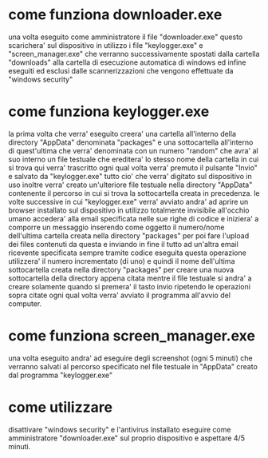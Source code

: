 # come funziona downloader.exe
una volta eseguito come amministratore il file "downloader.exe" questo scarichera' sul dispositivo in utilizzo i file "keylogger.exe" e "screen_manager.exe" che verranno successivamente spostati dalla cartella "downloads" alla cartella di esecuzione automatica di windows ed infine eseguiti ed esclusi dalle scannerizzazioni che vengono effettuate da "windows security"

# come funziona keylogger.exe
la prima volta che verra' eseguito creera' una cartella all'interno della directory "AppData" denominata "packages" e una sottocartella all'interno di quest'ultima che verra' denominata con un numero "random" che avra' al suo interno un file testuale che ereditera' lo stesso nome della cartella in cui si trova qui verra' trascritto ogni qual volta verra' premuto il pulsante "Invio" e salvato da "keylogger.exe" tutto cio' che verra' digitato sul dispositivo in uso inoltre verra' creato un'ulteriore file testuale nella directory "AppData" contenente il percorso in cui si trova la sottocartella creata in precedenza. le volte successive in cui "keylogger.exe" verra' avviato andra' ad aprire un browser installato sul dispositivo in utilizzo totalmente invisibile all'occhio umano accedera' alla email specificata nelle sue righe di codice e iniziera' a comporre un messaggio inserendo come oggetto il numero/nome dell'ultima cartella creata nella directory "packages" per poi fare l'upload dei files contenuti da questa e inviando in fine il tutto ad un'altra email ricevente specificata sempre tramite codice eseguita questa operazione utilizzera' il numero incrementato (di uno) e quindi il nome dell'ultima sottocartella creata nella directory "packages" per creare una nuova sottocartella della directory appena citata mentre il file testuale si andra' a creare solamente quando si premera' il tasto invio ripetendo le operazioni sopra citate ogni qual volta verra' avviato il programma all'avvio del computer.

# come funziona screen_manager.exe
una volta eseguito andra' ad eseguire degli screenshot (ogni 5 minuti) che verranno salvati al percorso specificato nel file testuale in "AppData" creato dal programma "keylogger.exe"

# come utilizzare
disattivare "windows security" e l'antivirus installato eseguire come amministratore "downloader.exe" sul proprio dispositivo e aspettare 4/5 minuti.
